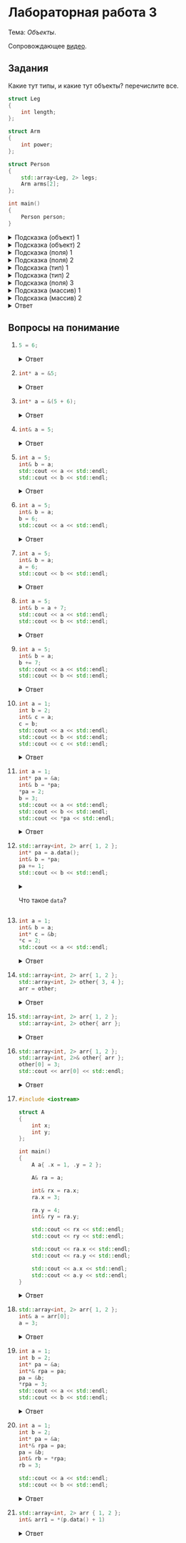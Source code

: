 # Лабораторная работа 3

Тема: *Объекты*.

Сопровождающее [видео](https://www.youtube.com/watch?v=8xXxJ0PZutE&list=PL4sUOB8DjVlWUcSaCu0xPcK7rYeRwGpl7&index=9).

## Задания

Какие тут типы, и какие тут объекты? перечислите все.

```cpp
struct Leg
{
    int length;
};

struct Arm
{
    int power;
};

struct Person
{
    std::array<Leg, 2> legs;
    Arm arms[2];
};

int main()
{
    Person person;
}
```

<details>
<summary>Подсказка (объект) 1</summary>
Объект - это кусок памяти конкретного типа.
</details>

<details>
<summary>Подсказка (объект) 2</summary>
Объект может быть любого типа.
</details>

<details>
<summary>Подсказка (поля) 1</summary>

Вспомните синтаксис объявления полей в структурах.
</details>

<details>
<summary>Подсказка (поля) 2</summary>

Синтаксис объявления полей похож на синтаксис объявления переменных.
```
тип имя;
```
</details>

<details>
<summary>Подсказка (тип) 1</summary>
Структура - это пользовательский тип.
</details>

<details>
<summary>Подсказка (тип) 2</summary>

Типы имеют имя.
Имя типа - это не обязательно один идентификатор (слово), тип может иметь и более сложное имя.

Например, `std::vector<int>` - это все тоже имя типа.
</details>

<details>
<summary>Подсказка (поля) 3</summary>

Определения полей это не объекты.

Поля могут быть объектами только внутри уже имеющегося другого объекта.
Тип этого другого объекта должен быть тем, внутри которого объявлено поле (пользовательский тип).

Стандартные типы (такие как `int`) не содержат полей.
Только пользовательские типы (структуры) могут объявлять поля.
</details>

<details>
<summary>Подсказка (массив) 1</summary>
Массивы хранят в себе несколько объектов.
</details>

<details>
<summary>Подсказка (массив) 2</summary>
C массивы не являются объектами в обыкновенном смысле слова. 
У них есть странности.
</details>

<details>
<summary>Ответ</summary>

Объекты:
```
person
person.legs
person.legs[0]
person.legs[1]
person.legs[0].length
person.legs[1].length
person.arms[0]
person.arms[1]
person.arms[0].power
person.arms[1].power
```

Типы:
```
Person
Leg
Arm
int
std::array<Leg, 2>
```
</details>

## Вопросы на понимание

1. ```cpp
   5 = 6;
   ```

   <details>
   <summary>Ответ</summary>

   `5` это rvalue, ему нельзя присваивать значение, потому что оно не является объектом (lvalue).
   </details>

1. ```cpp
   int* a = &5;
   ```

   <details>
   <summary>Ответ</summary>

   Нельзя брать адрес rvalue. 
   Можно брать адрес памяти только от lvalue (выражений, результат которого есть объект),
   поскольку числа сами по себе не хранятся в памяти.
   </details>

1. ```cpp
   int* a = &(5 + 6);
   ```

   <details>
   <summary>Ответ</summary>

   Аналогичная ситуация, `(5 + 6)` это rvalue.
   Невозможно взять адрес rvalue.
   </details>

1. ```cpp
   int& a = 5;
   ```

   <details>
   <summary>Ответ</summary>

   В ссылочную переменную можно записать только lvalue (ссылку на объект),
   поскольку `a` должна будет ссылаться по итогу на *ячейку* памяти (объект),
   а не просто на значение.
   </details>

1. ```cpp
   int a = 5;
   int& b = a;
   std::cout << a << std::endl;
   std::cout << b << std::endl;
   ```

   <details>
   <summary>Ответ</summary>

   Здесь, в `b` сохраняется *ссылка* на `a`.
   Под капотом, компилятор либо определит `b` как просто другое имя для `a`,
   либо по факту сохранит в `b` указатель на `a`. 

   При считывании, использование имени `b` аналогично использованию имени `a` 
   — они обе ссылаются на тот же объект.
   Их отличие в том, что `a` для создасться и *хранилище* при выполнении инструкции,
   то есть выделится стековая память под объект.
   </details>


1. ```cpp
   int a = 5;
   int& b = a;
   b = 6;
   std::cout << a << std::endl;
   ```

   <details>
   <summary>Ответ</summary>

   `a` тут перезапишется на `6` через имя `b`.
   </details>

2. ```cpp
   int a = 5;
   int& b = a;
   a = 6;
   std::cout << b << std::endl;
   ```

   <details>
   <summary>Ответ</summary>

   `a` перезаписывается напрямую. 

   Поскольку `b` является *ссылкой* на `a` (например, хранит в себе адрес `a`)
   считывание из `b` считает из `a`.
   </details>


2. ```cpp
   int a = 5;
   int& b = a + 7;
   std::cout << a << std::endl;
   std::cout << b << std::endl;
   ```

   <details>
   <summary>Ответ</summary>

   `a + 7` это rvalue, а не lvalue, поэтому данный код не скомпилируется.
   </details>

2. ```cpp
   int a = 5;
   int& b = a;
   b += 7;
   std::cout << a << std::endl;
   std::cout << b << std::endl;
   ```

   <details>
   <summary>Ответ</summary>

   `b` как бы заменяется на `a`.
   Здесь обновится `a`.

   Так как `b` ссылается на `a`, напечатается то же для обеих переменных (12).
   </details>

2. ```cpp
   int a = 1;
   int b = 2;
   int& c = a;
   c = b;
   std::cout << a << std::endl;
   std::cout << b << std::endl;
   std::cout << c << std::endl;
   ```

   <details>
   <summary>Ответ</summary>

   `c = b` не перезаписывает ссылку. Ссылку невозможно перезаписать.

   В `c = b` вы как бы вставляете вместо `c` то, на что она ссылается (`a`),
   получая `a = b`, что перезаписывает `a` на значение из `b`, `2`.

   Выведется:
   ```
   2
   2
   2
   ```

   > Ссылки, в контраст с указателями, невозможно "перенаправить".
   </details>

2. ```cpp
   int a = 1;
   int* pa = &a;
   int& b = *pa;
   *pa = 2;
   b = 3;
   std::cout << a << std::endl;
   std::cout << b << std::endl;
   std::cout << *pa << std::endl;
   ```

   <details>
   <summary>Ответ</summary>

   `int& b = *pa;` здесь ссылка происходит из указателя.
   Все 3 имени теперь указывают на `a`.
   </details>

2. ```cpp
   std::array<int, 2> arr{ 1, 2 };
   int* pa = a.data();
   int& b = *pa;
   pa += 1;
   std::cout << b << std::endl;
   ```
   <details>
   <summary>

   Что такое `data`?</summary>

   `a.data()` дает адрес первого элемента из массива 
   (`&a[0]`, `a[0]` дает ссылку, потом берем адрес из ссылки).
   <details>

   <details>
   <summary>Ответ</summary>

   `b` будет продолжать ссылаться на первый элемент, несмотря на то, что указатель обновился.
   </details>

2. ```cpp
   int a = 1;
   int& b = a;
   int* c = &b;
   *c = 2;
   std::cout << a << std::endl;
   ```

   <details>
   <summary>Ответ</summary>

   Из ссылки можно также получать адрес.
   Здесь, `*c = 2;` перезапишет `a`.
   </details>

2. ```cpp
   std::array<int, 2> arr{ 1, 2 };
   std::array<int, 2> other{ 3, 4 };
   arr = other;
   ```

   <details>
   <summary>Ответ</summary>

   Тут каждый элемент копириуется из `other` в `arr`.
   </details>

2. ```cpp
   std::array<int, 2> arr{ 1, 2 };
   std::array<int, 2> other{ arr };
   ```

   <details>
   <summary>Ответ</summary>

   Тут тоже, но при создании `other`.
   </details>

2. ```cpp
   std::array<int, 2> arr{ 1, 2 };
   std::array<int, 2>& other{ arr };
   other[0] = 3;
   std::cout << arr[0] << std::endl;
   ```

   <details>
   <summary>Ответ</summary>

   Здесь иллюстрируется создание ссылки на объект типа С++ массива.
   `other` как бы заменяете на `arr`.
   </details>

2. ```cpp
   #include <iostream>

   struct A
   {
       int x;
       int y;
   };

   int main()
   {
       A a{ .x = 1, .y = 2 };

       A& ra = a;

       int& rx = ra.x;
       ra.x = 3;

       ra.y = 4;
       int& ry = ra.y;

       std::cout << rx << std::endl;
       std::cout << ry << std::endl;

       std::cout << ra.x << std::endl;
       std::cout << ra.y << std::endl;

       std::cout << a.x << std::endl;
       std::cout << a.y << std::endl;
   }
   ```

   <details>
   <summary>Ответ</summary>

   Ссылки можно создавать на объекты внутри бОльших объектов.

   Тут везде напечатается `3` и `4`.
   </details>

2. ```cpp
   std::array<int, 2> arr{ 1, 2 };
   int& a = arr[0];
   a = 3;
   ```

   <details>
   <summary>Ответ</summary>

   `a = 3` перезаписывает первый элемент массива, 
   поскольку в `a` была сохранена ссылка на 1 элемент (на объект внутри массива).
   </details>

2. ```cpp
   int a = 1;
   int b = 2;
   int* pa = &a;
   int*& rpa = pa;
   pa = &b;
   *rpa = 3;
   std::cout << a << std::endl;
   std::cout << b << std::endl;
   ```

   <details>
   <summary>Ответ</summary>

   Можно создавать ссылки на указатели, потому что указатели тоже объекты (адреса в ячейках памяти).

   Тут мы перезаписывает адрес сохраненный в `pa` напрямую, 
   а считывает *адрес* по ссылке.

   `*rpa` -> `*pa` -> `*(&b)` -> `b`
   </details>

2. ```cpp
   int a = 1;
   int b = 2;
   int* pa = &a;
   int*& rpa = pa;
   pa = &b;
   int& rb = *rpa;
   rb = 3;

   std::cout << a << std::endl;
   std::cout << b << std::endl;
   ```

   <details>
   <summary>Ответ</summary>

   Здесь иллюстрируется тот факт, что можно создавать ссылки исходя 
   из любых выражений, которые по итогу дают ссылку.

   `rb = 3` впишет `3` в `b`.
   </details>


2. ```cpp
   std::array<int, 2> arr { 1, 2 };
   int& arr1 = *(p.data() + 1)
   ```

   <details>
   <summary>Ответ</summary>

   Аналогично коду выше, только выражение сложнее.
   Тут в `arr1` попадает адрес `arr[1]`.
   </details>
